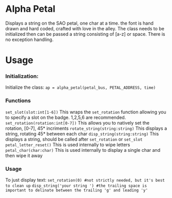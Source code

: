 # Alpha Petal

Displays a string on the SAO petal, one char at a time. the font is hand drawn and hard coded, crafted with love in the alley. The class needs to be initialized then can be passed a string consisting of [a-z] or space. There is no exception handling.


# Usage
### Initialization:
Initialize the class:
`ap = alpha_petal(petal_bus, PETAL_ADDRESS, time)`

### Functions
`set_slot(slot:int[1-6])` This wraps the `set_rotation` function allowing you to specify a slot on the badge. 1,2,5,6 are recommended.
`set_rotation(rotation:int[0-7])` This allows you to natively set the rotation, [0-7], 45* incriments
`rotate_string(string:string)` This displays a string, rotating 45* between each char
`disp_string(string:string)` This displays a string, should be called after `set_rotation` or `set_slot`
`petal_letter_reset()` This is used internally to wipe letters
`petal_char(char:char)` This is used internally to display a single char and then wipe it away

### Usage
To just display text:
`set_rotation(0) #not strictly needed, but it's best to clean up`
`disp_string('your string ') #the trailing space is important to delinate between the trailing 'g' and leading 'y'`